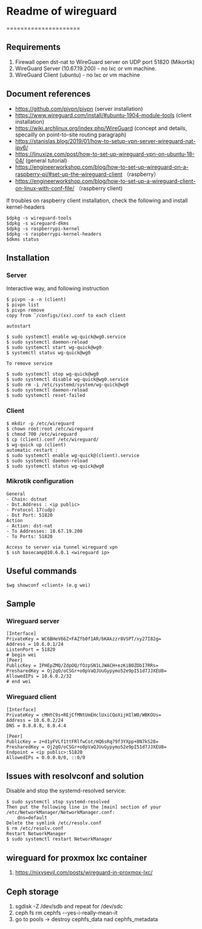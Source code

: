 # Readme of wireguard

=====================

## Requirements

1. Firewall open dst-nat to WireGuard server on UDP port 51820 (Mikortik)
2. WireGuard Server (10.67.19.200) - no lxc or vm machine.
3. WireGuard Client (ubuntu) - no lxc or vm machine

## Document references

- <https://github.com/pivpn/pivpn> (server installation)
- <https://www.wireguard.com/install/#ubuntu-1904-module-tools> (client installation)
- <https://wiki.archlinux.org/index.php/WireGuard> (concept and details, specailly on point-to-site routing paragraph)
- <https://stanislas.blog/2019/01/how-to-setup-vpn-server-wireguard-nat-ipv6/>
- <https://linuxize.com/post/how-to-set-up-wireguard-vpn-on-ubuntu-18-04/> (general tutorial)
- <https://engineerworkshop.com/blog/how-to-set-up-wireguard-on-a-raspberry-pi/#set-up-the-wireguard-client> （raspberry）
- <https://engineerworkshop.com/blog/how-to-set-up-a-wireguard-client-on-linux-with-conf-file/> （raspberry client)

If troubles on raspberry client installation, check the following and install kernel-headers

```$find /lib/modules -name wireguard.ko
$dpkg -s wireguard-tools
$dpkg -s wireguard-dkms
$dpkg -s raspberrypi-kernel
$dpkg -s raspberrypi-kernel-headers
$dkms status
```

## Installation

### Server

Interactive way, and following instruction

```$ curl -L <https://install.pivpn.io> | bash
$ pivpn -a -n (client)
$ pivpn list
$ pivpn remove
copy from ˜/configs/(xx).conf to each client

autostart

$ sudo systemctl enable wg-quick@wg0.service
$ sudo systemctl daemon-reload
$ sudo systemctl start wg-quick@wg0
$ systemctl status wg-quick@wg0

To remove service

$ sudo systemctl stop wg-quick@wg0
$ sudo systemctl disable wg-quick@wg0.service
$ sudo rm -i /etc/systemd/system/wg-quick@wg0
$ sudo systemctl daemon-reload
$ sudo systemctl reset-failed
```

### Client

```$ apt install resolvconf
$ mkdir -p /etc/wireguard
$ chown root:root /etc/wireguard
$ chmod 700 /etc/wireguard
$ cp (client).conf /etc/wireguard/
$ wg-quick up (client)
automatic restart :
$ sudo systemctl enable wg-quick@(client).service
$ sudo systemctl daemon-reload
$ sudo systemctl status wg-quick@wg0
```

### Mikrotik configuration

```IP/Firewall/NAT
General
- Chain: dstnat
- Dst.Address : <ip public>
- Protocol 17(udp)
- Dst Port: 51820
Action
- Action: dst-nat
- To Addresses: 10.67.19.200
- To Ports: 51820

Access to server via tunnel wireguard vpn
$ ssh basecamp@10.6.0.1 <wireguard ip>
```

## Useful commands

```$ wg
$wg showconf <client> (e.g wei)
```

## Sample

### Wireguard server

```root@basecamp07:/home/basecamp# more /etc/wireguard/wg0.conf
[Interface]
PrivateKey = WC6BHeV66Z+FAZfb0f1AR/bKAkzzr8VSPT/xy27I82g=
Address = 10.6.0.1/24
ListenPort = 51820
# begin wei
[Peer]
PublicKey = IPHEpZMQ/ZdpOQ/fOzpSN1LJWACH+ezKiBOZDbI7RRs=
PresharedKey = Oj2qO/oCSGr+o0pVaQJUuGypymo52e9pI51d7JJXEU8=
AllowedIPs = 10.6.0.2/32
# end wei
```

### Wireguard client

```root@osboxes:/home/osboxes# more /etc/wireguard/wei.conf
[Interface]
PrivateKey = cMHtC9s+REjCfMNtUmEHclUxiCQoXijHIlW0/WBKOUs=
Address = 10.6.0.2/24
DNS = 8.8.8.8, 8.8.4.4

[Peer]
PublicKey = z+d1yFVLf1ttFRlfwCot/HQ6sRq79f3YXpp+8N7kS28=
PresharedKey = Oj2qO/oCSGr+o0pVaQJUuGypymo52e9pI51d7JJXEU8=
Endpoint = <ip public>:51820
AllowedIPs = 0.0.0.0/0, ::0/0
```

## Issues with resolvconf and solution

Disable and stop the systemd-resolved service:

```$sudo systemctl disable systemd-resolved
$ sudo systemctl stop systemd-resolved
Then put the following line in the [main] section of your /etc/NetworkManager/NetworkManager.conf:
    dns=default
Delete the symlink /etc/resolv.conf
$ rm /etc/resolv.conf
Restart NetworkManager
$ sudo systemctl restart NetworkManager
```

## wireguard for proxmox lxc container

1. <https://nixvsevil.com/posts/wireguard-in-proxmox-lxc/>

## Ceph storage 

1. sgdisk -Z /dev/sdb  and repeat for /dev/sdc
2. ceph fs rm cephfs --yes-i-really-mean-it
3. go to pools -> destroy cephfs_data nad cephfs_metadata